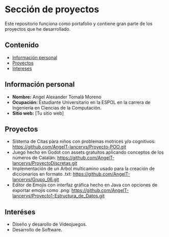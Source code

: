 # Sección de proyectos
Este repositorio funciona como portafolio y contiene gran parte de los proyectos
que he desarrollado.

## Contenido
* [Información personal](#información-personal)
* [Proyectos](#proyectos)
* [Intereses](#interéses)
  
## Información personal
* **Nombre:** Angel Alexander Tomalá Moreno
* **Ocupación:** Estudiante Universitario en la ESPOL en la carrera de Ingeniería en Ciencias de la Computación.
* **Sitio web:** [Tu sitio web]
  
## Proyectos
* Sistema de Citas para niños con problemas motrices y/o cognitivos: https://github.com/AngelT-lancervs/Proyecto-POO.git
* Juego hecho en Godot con assets gratuitos aplicando conceptos de los números de Catalán: https://github.com/AngelT-lancervs/ProyectoDiscretas.git
* Implementación de un Arbol multicamino usado para la creación de diccionarios en formato .txt: https://github.com/AngelT-lancervs/Grupo_06.git
* Editor de Emojis con interfaz gráfica hecho en Java con opciones de exportar emojis como .png: https://github.com/AngelT-lancervs/Proyecto1-Estructura_de_Datos.git
  
## Interéses
* Diseño y desarollo de Videojuegos.
* Desarrollo de Software.
